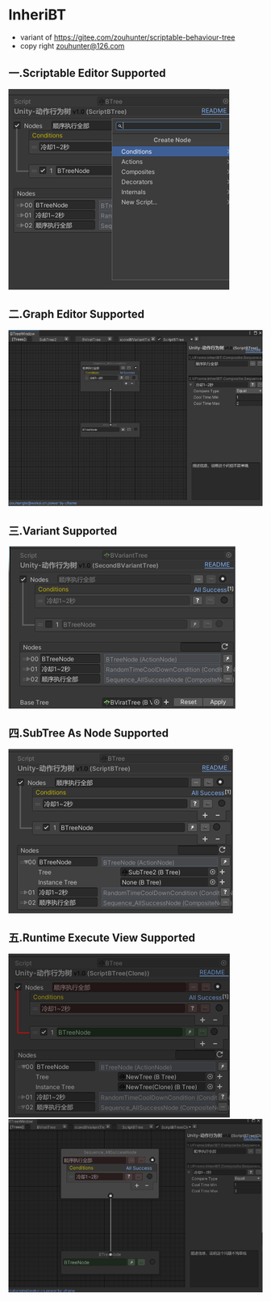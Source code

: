 # InheriBT 
- variant of https://gitee.com/zouhunter/scriptable-behaviour-tree
- copy right zouhunter@126.com

## 一.Scriptable Editor Supported
![scriptable.png](Docs/scriptable.png)


## 二.Graph Editor Supported
![graph.png](https://github.com/zouhunter/InheriBT/blob/main/Docs/graph.png)

## 三.Variant Supported
![deepvariant.png](Docs/deepvariant.png)

## 四.SubTree As Node Supported
![subtree.png](Docs/subtree.png)

## 五.Runtime Execute View Supported
![debug.png](Docs/debug.png)
![graph_debug.png](Docs/graph_debug.png)
